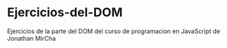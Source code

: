 # Ejercicios-del-DOM
Ejercicios de la parte del DOM del curso de programacion en JavaScript de Jonathan MirCha
